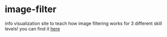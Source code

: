 # image-filter
info visualization site to teach how image filtering works for 3 different skill levels! you can find it [here](https://image-filter-livid.vercel.app)
